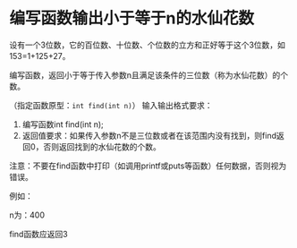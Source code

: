 # 编写函数输出小于等于n的水仙花数

设有一个3位数，它的百位数、十位数、个位数的立方和正好等于这个3位数，如153=1+125+27。

编写函数，返回小于等于传入参数n且满足该条件的三位数（称为水仙花数）的个数。

（指定函数原型：`int find(int n)`）
输入输出格式要求：

1. 编写函数int find(int n);
2. 返回值要求：如果传入参数n不是三位数或者在该范围内没有找到，则find返回0，否则返回找到的水仙花数的个数。

注意：不要在find函数中打印（如调用printf或puts等函数）任何数据，否则视为错误。

例如：

n为：400

find函数应返回3
